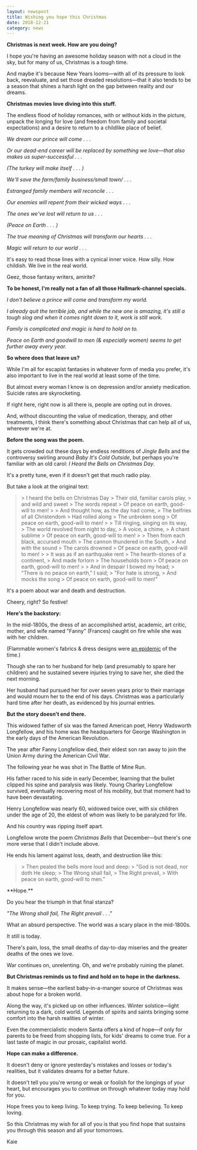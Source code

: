 ```yaml
---
layout: newspost
title: Wishing you hope this Christmas
date: 2018-12-21
category: news
---
```


**Christmas is next week. How are you doing?**

I hope you're having an awesome holiday season with not a cloud in the sky, but for many of us, Christmas is a tough time.

And maybe it's because New Years looms—with all of its pressure to look back, reevaluate, and set those dreaded resolutions—that it also tends to be a season that shines a harsh light on the gap between reality and our dreams.

**Christmas movies love diving into this stuff.**

The endless flood of holiday romances, with or without kids in the picture, unpack the longing for love (and freedom from family and societal expectations) and a desire to return to a childlike place of belief.

*We dream our prince will come . . .*

*Or our dead-end career will be replaced by something we love—that also makes us super-successful . . .*

*(The turkey will make itself . . . )*

*We'll save the farm/family business/small town/ . . .*

*Estranged family members will reconcile . . .*

*Our enemies will repent from their wicked ways . . .*

*The ones we've lost will return to us . . .*

*(Peace on Earth . . . )*

*The true meaning of Christmas will transform our hearts . . .*

*Magic will return to our world . . .*

It's easy to read those lines with a cynical inner voice. How silly. How childish. We live in the real world.

Geez, those fantasy writers, amirite?

**To be honest, I'm really not a fan of all those Hallmark-channel specials.**

*I don't believe a prince will come and transform my world.*

*I already quit the terrible job, and while the new one is amazing, it's still a tough slog and when it comes right down to it, work is still work.*

*Family is complicated and magic is hard to hold on to.*

*Peace on Earth and goodwill to men (& especially women) seems to get further away every year.*

**So where does that leave us?**

While I'm all for escapist fantasies in whatever form of media you prefer, it's also important to live in the real world at least some of the time. 

But almost every woman I know is on depression and/or anxiety medication. Suicide rates are skyrocketing.

If right here, right now is all there is, people are opting out in droves.

And, without discounting the value of medication, therapy, and other treatments, I think there's something about Christmas that can help all of us, wherever we're at. 

**Before the song was the poem.**

It gets crowded out these days by endless renditions of *Jingle Bells* and the controversy swirling around *Baby It's Cold Outside*, but perhaps you're familiar with an old carol: *I Heard the Bells on Christmas Day*.

It's a pretty tune, even if it doesn't get that much radio play.

But take a look at the original text:
<blockquote>
> I heard the bells on Christmas Day
> Their old, familiar carols play, 
> and wild and sweet
> The words repeat
> Of peace on earth, good-will to men!
> 
> And thought how, as the day had come,
> The belfries of all Christendom 
> Had rolled along
> The unbroken song
> Of peace on earth, good-will to men!
> 
> Till ringing, singing on its way,
> The world revolved from night to day,
> A voice, a chime,
> A chant sublime
> Of peace on earth, good-will to men!
> 
> Then from each black, accursed mouth
> The cannon thundered in the South, 
> And with the sound
> The carols drowned
> Of peace on earth, good-will to men!
> 
> It was as if an earthquake rent
> The hearth-stones of a continent,
> And made forlorn
> The households born
> Of peace on earth, good-will to men!
> 
> And in despair I bowed my head;
> "There is no peace on earth," I said; 
> "For hate is strong,
> And mocks the song
> Of peace on earth, good-will to men!"
</blockquote>
It's a poem about war and death and destruction.

Cheery, right? So festive!

**Here's the backstory:**

In the mid-1800s, the dress of an accomplished artist, academic, art critic, mother, and wife named "Fanny" (Frances) caught on fire while she was with her children. 

(Flammable women's fabrics & dress designs were [an epidemic](https://www.racked.com/2017/12/19/16710276/burning-dresses-history) of the time.)

Though she ran to her husband for help (and presumably to spare her children) and he sustained severe injuries trying to save her, she died the next morning.

Her husband had pursued her for over seven years prior to their marriage and would mourn her to the end of his days. Christmas was a particularly hard time after her death, as evidenced by his journal entries.

**But the story doesn't end there.**

This widowed father of six was the famed American poet, Henry Wadsworth Longfellow, and his home was the headquarters for George Washington in the early days of the American Revolution.

The year after Fanny Longfellow died, their eldest son ran away to join the Union Army during the American Civil War.

The following year he was shot in The Battle of Mine Run.

His father raced to his side in early December, learning that the bullet clipped his spine and paralysis was likely. Young Charley Longfellow survived, eventually recovering most of his mobility, but that moment had to have been devastating.
 
Henry Longfellow was nearly 60, widowed twice over, with six children under the age of 20, the eldest of whom was likely to be paralyzed for life.

And his country was ripping itself apart.

Longfellow wrote the poem *Christmas Bells* that December—but there's one more verse that I didn't include above.

He ends his lament against loss, death, and destruction like this:
<blockquote>
> Then pealed the bells more loud and deep:
> "God is not dead, nor doth He sleep; 
> The Wrong shall fail,
> The Right prevail,
> With peace on earth, good-will to men."
</blockquote>
**Hope.**

Do you hear the triumph in that final stanza?

*"The Wrong shall fail, The Right prevail . . ."*

What an absurd perspective. The world was a scary place in the mid-1800s.

It still is today.

There's pain, loss, the small deaths of day-to-day miseries and the greater deaths of the ones we love.

War continues on, unrelenting. Oh, and we're probably ruining the planet.

**But Christmas reminds us to find and hold on to hope in the darkness.**

It makes sense—the earliest baby-in-a-manger source of Christmas was about hope for a broken world.

Along the way, it's picked up on other influences. Winter solstice—light returning to a dark, cold world. Legends of spirits and saints bringing some comfort into the harsh realities of winter.

Even the commercialistic modern Santa offers a kind of hope—if only for parents to be freed from shopping lists, for kids' dreams to come true. For a last taste of magic in our prosaic, capitalist world.

**Hope can make a difference.**

It doesn't deny or ignore yesterday's mistakes and losses or today's realities, but it validates dreams for a better future.

It doesn't tell you you're wrong or weak or foolish for the longings of your heart, but encourages you to continue on through whatever today may hold for you.

Hope frees you to keep living. To keep trying. To keep believing. To keep loving.

So this Christmas my wish for all of you is that you find hope that sustains you through this season and all your tomorrows.

Kaie

